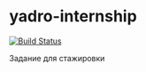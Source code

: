 # yadro-internship

[![Build Status](https://travis-ci.com/olerom/yadro-internship.svg?token=MZWxozTSpqfWNAswjGYS&branch=master)](https://travis-ci.com/olerom/yadro-internship)

Задание для стажировки
